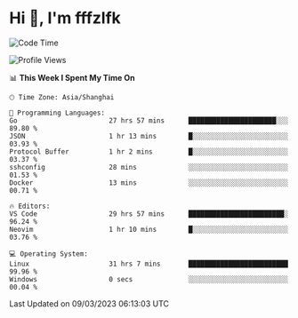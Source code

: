 # Hi 👋, I'm fffzlfk

<!--START_SECTION:waka-->
![Code Time](http://img.shields.io/badge/Code%20Time-101%20hrs%2040%20mins-blue)

![Profile Views](http://img.shields.io/badge/Profile%20Views-0-blue)

📊 **This Week I Spent My Time On** 

```text
🕑︎ Time Zone: Asia/Shanghai

💬 Programming Languages: 
Go                       27 hrs 57 mins      ██████████████████████░░░   89.80 % 
JSON                     1 hr 13 mins        █░░░░░░░░░░░░░░░░░░░░░░░░   03.93 % 
Protocol Buffer          1 hr 2 mins         █░░░░░░░░░░░░░░░░░░░░░░░░   03.37 % 
sshconfig                28 mins             ░░░░░░░░░░░░░░░░░░░░░░░░░   01.53 % 
Docker                   13 mins             ░░░░░░░░░░░░░░░░░░░░░░░░░   00.71 % 

🔥 Editors: 
VS Code                  29 hrs 57 mins      ████████████████████████░   96.24 % 
Neovim                   1 hr 10 mins        █░░░░░░░░░░░░░░░░░░░░░░░░   03.76 % 

💻 Operating System: 
Linux                    31 hrs 7 mins       █████████████████████████   99.96 % 
Windows                  0 secs              ░░░░░░░░░░░░░░░░░░░░░░░░░   00.04 % 
```


 Last Updated on 09/03/2023 06:13:03 UTC
<!--END_SECTION:waka-->
